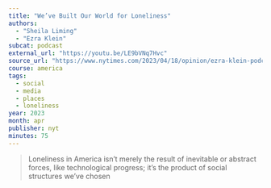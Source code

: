 ```yaml
---
title: "We’ve Built Our World for Loneliness"
authors:
  - "Sheila Liming"
  - "Ezra Klein"
subcat: podcast
external_url: "https://youtu.be/LE9bVNq7Hvc"
source_url: "https://www.nytimes.com/2023/04/18/opinion/ezra-klein-podcast-sheila-liming.html"
course: america
tags:
  - social
  - media
  - places
  - loneliness
year: 2023
month: apr
publisher: nyt
minutes: 75
---
```


> Loneliness in America isn’t merely the result of inevitable or abstract forces, like technological progress; it’s the product of social structures we’ve chosen

